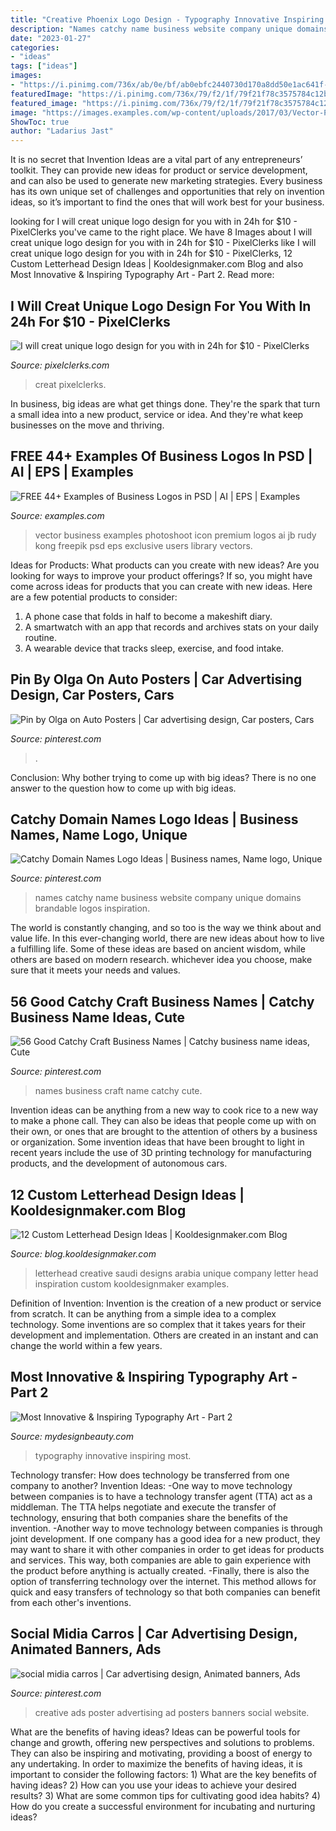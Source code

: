 ```yaml
---
title: "Creative Phoenix Logo Design - Typography Innovative Inspiring Most"
description: "Names catchy name business website company unique domains brandable logos inspiration"
date: "2023-01-27"
categories:
- "ideas"
tags: ["ideas"]
images:
- "https://i.pinimg.com/736x/ab/0e/bf/ab0ebfc2440730d170a8dd50e1ac641f--business-names-craft-business.jpg"
featuredImage: "https://i.pinimg.com/736x/79/f2/1f/79f21f78c3575784c12b7949d0751744.jpg"
featured_image: "https://i.pinimg.com/736x/79/f2/1f/79f21f78c3575784c12b7949d0751744.jpg"
image: "https://images.examples.com/wp-content/uploads/2017/03/Vector-Photography-Business-Logo.jpg"
ShowToc: true
author: "Ladarius Jast"
---
```



It is no secret that Invention Ideas are a vital part of any entrepreneurs’ toolkit. They can provide new ideas for product or service development, and can also be used to generate new marketing strategies. Every business has its own unique set of challenges and opportunities that rely on invention ideas, so it’s important to find the ones that will work best for your business.

	

		
looking for I will creat unique logo design for you with in 24h for $10 - PixelClerks you've came to the right place. We have 8 Images about I will creat unique logo design for you with in 24h for $10 - PixelClerks like I will creat unique logo design for you with in 24h for $10 - PixelClerks, 12 Custom Letterhead Design Ideas | Kooldesignmaker.com Blog and also Most Innovative &amp; Inspiring Typography Art - Part 2. Read more:
		
    
## I Will Creat Unique Logo Design For You With In 24h For $10 - PixelClerks

<img loading=lazy src="https://pixelclerks.com/pics/000/915/173/f6cd5331c6b40f70bfb3fdd67e4ec9ea.jpg" onerror="this.onerror=null;this.src='https://tse2.mm.bing.net/th?id=OIP.9s1TMca0D3C_s_3Wfk7J6gHaE-&amp;pid=15.1';" alt="I will creat unique logo design for you with in 24h for $10 - PixelClerks">

_Source: pixelclerks.com_

>creat pixelclerks. 

	

In business, big ideas are what get things done. They're the spark that turn a small idea into a new product, service or idea. And they're what keep businesses on the move and thriving.

    
## FREE 44+ Examples Of Business Logos In PSD | AI | EPS | Examples

<img loading=lazy src="https://images.examples.com/wp-content/uploads/2017/03/Vector-Photography-Business-Logo.jpg" onerror="this.onerror=null;this.src='https://tse1.mm.bing.net/th?id=OIP.1BMf3pEcoIq51uGHzC7GpwHaHa&amp;pid=15.1';" alt="FREE 44+ Examples of Business Logos in PSD | AI | EPS | Examples">

_Source: examples.com_

>vector business examples photoshoot icon premium logos ai jb rudy kong freepik psd eps exclusive users library vectors. 

	

Ideas for Products: What products can you create with new ideas?
Are you looking for ways to improve your product offerings? If so, you might have come across ideas for products that you can create with new ideas. Here are a few potential products to consider: 
1. A phone case that folds in half to become a makeshift diary.
2. A smartwatch with an app that records and archives stats on your daily routine.
3. A wearable device that tracks sleep, exercise, and food intake.

    
## Pin By Olga On Auto Posters | Car Advertising Design, Car Posters, Cars

<img loading=lazy src="https://i.pinimg.com/736x/7d/ef/b5/7defb5bf9b0b4ac5d50382707d637d63.jpg" onerror="this.onerror=null;this.src='https://tse1.mm.bing.net/th?id=OIP.jnOl7B23LgepJ9I3H-kdDgHaK5&amp;pid=15.1';" alt="Pin by Olga on Auto Posters | Car advertising design, Car posters, Cars">

_Source: pinterest.com_

>. 

	

Conclusion: Why bother trying to come up with big ideas?
There is no one answer to the question how to come up with big ideas.

    
## Catchy Domain Names Logo Ideas | Business Names, Name Logo, Unique

<img loading=lazy src="https://i.pinimg.com/736x/79/f2/1f/79f21f78c3575784c12b7949d0751744.jpg" onerror="this.onerror=null;this.src='https://tse4.mm.bing.net/th?id=OIP.cMetyBv-m7UmU6tImcaPkQHaLG&amp;pid=15.1';" alt="Catchy Domain Names Logo Ideas | Business names, Name logo, Unique">

_Source: pinterest.com_

>names catchy name business website company unique domains brandable logos inspiration. 

	

The world is constantly changing, and so too is the way we think about and value life. In this ever-changing world, there are new ideas about how to live a fulfilling life. Some of these ideas are based on ancient wisdom, while others are based on modern research. whichever idea you choose, make sure that it meets your needs and values.

    
## 56 Good Catchy Craft Business Names | Catchy Business Name Ideas, Cute

<img loading=lazy src="https://i.pinimg.com/736x/ab/0e/bf/ab0ebfc2440730d170a8dd50e1ac641f--business-names-craft-business.jpg" onerror="this.onerror=null;this.src='https://tse4.mm.bing.net/th?id=OIP.skbygzuqcoW2u6mAvlAguAHaLG&amp;pid=15.1';" alt="56 Good Catchy Craft Business Names | Catchy business name ideas, Cute">

_Source: pinterest.com_

>names business craft name catchy cute. 

	

Invention ideas can be anything from a new way to cook rice to a new way to make a phone call. They can also be ideas that people come up with on their own, or ones that are brought to the attention of others by a business or organization. Some invention ideas that have been brought to light in recent years include the use of 3D printing technology for manufacturing products, and the development of autonomous cars.

    
## 12 Custom Letterhead Design Ideas | Kooldesignmaker.com Blog

<img loading=lazy src="http://blog.kooldesignmaker.com/wp-content/uploads/2014/04/Letterhead-Design-11.jpg" onerror="this.onerror=null;this.src='https://tse1.mm.bing.net/th?id=OIP.zIGg0mPDpCTcrW2fS1p7rAHaJl&amp;pid=15.1';" alt="12 Custom Letterhead Design Ideas | Kooldesignmaker.com Blog">

_Source: blog.kooldesignmaker.com_

>letterhead creative saudi designs arabia unique company letter head inspiration custom kooldesignmaker examples. 

	

Definition of Invention:
Invention is the creation of a new product or service from scratch. It can be anything from a simple idea to a complex technology. Some inventions are so complex that it takes years for their development and implementation. Others are created in an instant and can change the world within a few years.

    
## Most Innovative &amp; Inspiring Typography Art - Part 2

<img loading=lazy src="https://www.mydesignbeauty.com/wp-content/uploads/2015/08/Innovative-and-Inspiring-Typography-Art-Collection-by-mydesignbeauty-27.jpg" onerror="this.onerror=null;this.src='https://tse1.mm.bing.net/th?id=OIP.JcaGY6cwTjzNTGoTLAjZoAHaKL&amp;pid=15.1';" alt="Most Innovative &amp; Inspiring Typography Art - Part 2">

_Source: mydesignbeauty.com_

>typography innovative inspiring most. 

	

Technology transfer: How does technology be transferred from one company to another?
Invention Ideas: 
-One way to move technology between companies is to have a technology transfer agent (TTA) act as a middleman. The TTA helps negotiate and execute the transfer of technology, ensuring that both companies share the benefits of the invention. 
-Another way to move technology between companies is through joint development. If one company has a good idea for a new product, they may want to share it with other companies in order to get ideas for products and services. This way, both companies are able to gain experience with the product before anything is actually created. 
-Finally, there is also the option of transferring technology over the internet. This method allows for quick and easy transfers of technology so that both companies can benefit from each other's inventions.

    
## Social Midia Carros | Car Advertising Design, Animated Banners, Ads

<img loading=lazy src="https://i.pinimg.com/736x/45/17/2f/45172f7f40f1a0f7382960336cf12332.jpg" onerror="this.onerror=null;this.src='https://tse4.mm.bing.net/th?id=OIP.wAPMFt5dtcyqzLbYFaxgVwHaJ_&amp;pid=15.1';" alt="social midia carros | Car advertising design, Animated banners, Ads">

_Source: pinterest.com_

>creative ads poster advertising ad posters banners social website. 

	

What are the benefits of having ideas?
Ideas can be powerful tools for change and growth, offering new perspectives and solutions to problems. They can also be inspiring and motivating, providing a boost of energy to any undertaking. In order to maximize the benefits of having ideas, it is important to consider the following factors: 1) What are the key benefits of having ideas? 2) How can you use your ideas to achieve your desired results? 3) What are some common tips for cultivating good idea habits? 4) How do you create a successful environment for incubating and nurturing ideas?

